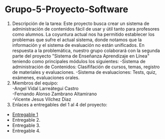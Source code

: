 # Grupo-5-Proyecto-Software
1) Descripción de la tarea: Este proyecto busca crear un sistema de administración de contenidos fácil de usar y útil tanto para profesores como alumnos. La coyuntura actual nos ha permitido establecer los problemas que sufre el actual sistema, donde notamos que la información y el sistema de evaluación no están unificados.
En respuesta a la problemática, nuestro grupo colaborará con la segunda parte del proyecto "Sistema de Enseñanza Aprendizaje en Línea" teniendo como principales módulos los siguientes:
  -Sistema de administración de Contenidos: Clasififación de cursos, temas, registro de materiales y evaluaciones.
  -Sistema de evaluaciones: Tests, quiz, exámenes, evaluaciones orales.
3) Miembros del equipo:  
-Angel Vidal Larreátegui Castro  
-Fernando Alonso Zambrano Altamirano  
-Vicente Jesus Vilchez Diaz
3) Enlaces a entregables del 1 al 4 del proyecto:
- [Entregable 1](https://github.com/DokiDokiMorning/Grupo-5-Proyecto-Software/tree/main/Entregable%201)
- Entregable 2.
- Entregable 3.
- Entregable 4.
